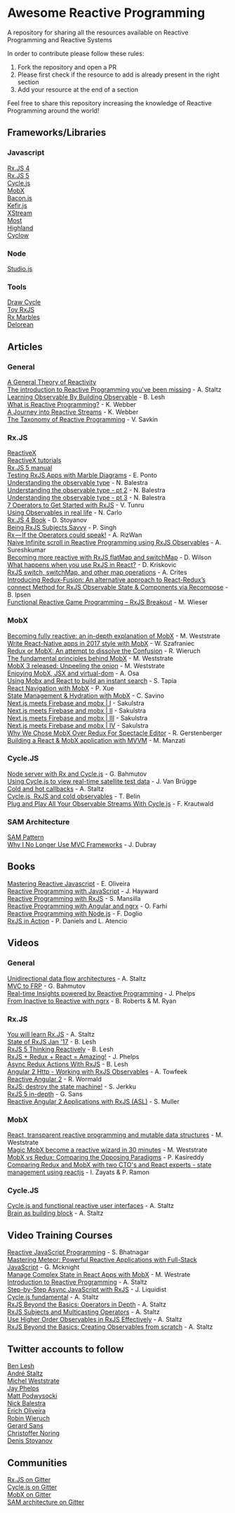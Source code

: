 # Awesome Reactive Programming
A repository for sharing all the resources available on Reactive Programming and Reactive Systems

In order to contribute please follow these rules:
1. Fork the repository and open a PR
2. Please first check if the resource to add is already present in the right section
3. Add your resource at the end of a section

Feel free to share this repository increasing the knowledge of Reactive Programming around the world!   

## Frameworks/Libraries    
### Javascript
[Rx.JS 4](https://github.com/Reactive-Extensions/RxJS)    
[Rx.JS 5](https://github.com/ReactiveX/rxjs)     
[Cycle.js](https://cycle.js.org/)     
[MobX](https://mobx.js.org/)       
[Bacon.js](https://baconjs.github.io/)    
[Kefir.js](https://rpominov.github.io/kefir/)    
[XStream](http://staltz.com/xstream/)    
[Most](https://github.com/cujojs/most)    
[Highland](http://highlandjs.org/)    
[Cyclow](http://cyclow.js.org/)     

### Node
[Studio.js](https://github.com/ericholiveira/studio)     

### Tools
[Draw Cycle](https://github.com/bahmutov/draw-cycle)    
[Toy RxJS](https://github.com/staltz/toy-rx)    
[Rx Marbles](http://rxmarbles.com)     
[Delorean](https://github.com/BrascoJS/delorean)     

## Articles

### General
[A General Theory of Reactivity](https://github.com/kriskowal/gtor)    
[The introduction to Reactive Programming you've been missing](https://gist.github.com/staltz/868e7e9bc2a7b8c1f754) - A. Staltz    
[Learning Observable By Building Observable](https://medium.com/@benlesh/learning-observable-by-building-observable-d5da57405d87) - B. Lesh   
[What is Reactive Programming?](https://blog.redelastic.com/what-is-reactive-programming-bc9fa7f4a7fc) - K. Webber  
[A Journey into Reactive Streams](https://blog.redelastic.com/a-journey-into-reactive-streams-5ee2a9cd7e29https://blog.redelastic.com/a-journey-into-reactive-streams-5ee2a9cd7e29) - K. Webber  
[The Taxonomy of Reactive Programming](https://vsavkin.com/the-taxonomy-of-reactive-programming-d40e2e23dee4?gi=f336f111dfa0) - V. Savkin     

### Rx.JS
[ReactiveX](http://reactivex.io/)    
[ReactiveX tutorials](http://reactivex.io/tutorials.html)    
[Rx.JS 5 manual](http://reactivex.io/rxjs/manual/)    
[Testing RxJS Apps with Marble Diagrams](https://www.ericponto.com/blog/2017/01/08/rxjs-marble-diagram-tests-with-qunit/) - E. Ponto    
[Understanding the observable type](http://nick.balestra.ch/2016/Understanding-the-observable-type/) - N. Balestra   
[Understanding the observable type - pt 2](http://nick.balestra.ch/2016/creating-observables/) - N. Balestra   
[Understanding the observable type - pt 3](http://nick.balestra.ch/2016/composing-observables/) - N. Balestra   
[7 Operators to Get Started with RxJS](https://www.infoq.com/articles/rxjs-get-started-operators) - V. Tunru     
[Using Observables in real life](https://hackernoon.com/using-observables-to-make-our-app-work-with-barcode-scanners-e8a673fba625) - N. Carlo    
[Rx.JS 4 Book](https://xgrommx.github.io/rx-book/index.html) - D. Stoyanov     
[Being RxJS Subjects Savvy](https://medium.com/front-end-hacking/being-rxjs-subjects-savvy-4aec5c8da99e) - P. Singh     
[Rx — If the Operators could speak!](https://medium.freecodecamp.com/rx-if-the-operators-could-speak-58567c4618f1) - A. RizWan     
[Naive Infinite scroll in Reactive Programming using RxJS Observables](https://hackernoon.com/naive-infinite-scroll-in-reactive-programming-using-rxjs-observables-4a605d3146e8) - A. Sureshkumar  
[Becoming more reactive with RxJS flatMap and switchMap](https://medium.com/@w.dave.w/becoming-more-reactive-with-rxjs-flatmap-and-switchmap-ccd3fb7b67fa) - D. Wilson  
[What happens when you use RxJS in React?](https://hackernoon.com/what-happens-when-you-use-rxjs-in-react-11ae5163fc0a) - D. Kriskovic     
[RxJS switch, switchMap, and other map operations](https://medium.com/@ExplosionPills/rxjs-switch-switchmap-and-other-map-operations-e8ccdfb7e5a9) - A. Crites     
[Introducing Redux-Fusion: An alternative approach to React-Redux’s connect Method for RxJS Observable State & Components via Recompose](https://medium.com/@benipsen/introducing-redux-fusion-an-alternative-approach-to-react-reduxs-connect-method-for-rxjs-44248895b47d) - B. Ipsen     
[Functional Reactive Game Programming – RxJS Breakout](https://manu.ninja/functional-reactive-game-programming-rxjs-breakout) - M. Wieser      


### MobX
[Becoming fully reactive: an in-depth explanation of MobX](https://medium.com/@mweststrate/becoming-fully-reactive-an-in-depth-explanation-of-mobservable-55995262a254) - M. Weststrate    
[Write React-Native apps in 2017 style with MobX](https://blog.callstack.io/write-react-native-apps-in-2017-style-with-mobx-e2dffc209fcb) - W. Szafraniec  
[Redux or MobX: An attempt to dissolve the Confusion](https://www.robinwieruch.de/redux-mobx-confusion/?utm_content=buffer8e86e&utm_medium=social&utm_source=twitter.com&utm_campaign=buffer) - R. Wieruch     
[The fundamental principles behind MobX](https://hackernoon.com/the-fundamental-principles-behind-mobx-7a725f71f3e8) - M. Weststrate        
[MobX 3 released: Unpeeling the onion](https://medium.com/@mweststrate/mobx-3-released-unpeeling-the-onion-ca877382f443) - M. Weststrate  
[Enjoying MobX, JSX and virtual-dom](https://medium.com/@botverse/enjoying-mobx-jsx-and-virtual-dom-621dcc2a2bd5) - A. Osa  
[Using Mobx and React to build an instant search](https://sergiotapia.me/using-mobx-and-react-to-build-an-instant-search-3eae1dd20cbd) - S. Tapia     
[React Navigation with MobX](https://medium.com/@pxue/react-navigation-with-mobx-2064fcdaa25b) - P. Xue     
[State Management & Hydration with MobX](https://medium.com/@foxhound87/state-management-hydration-with-mobx-we-must-react-ep-05-1922a72453c6) - C. Savino    
[Next.js meets Firebase and mobx | I](https://blog.mvp-space.com/next-js-meets-firebase-and-mobx-b3ae90d5b879) - Sakulstra     
[Next.js meets Firebase and mobx | II](https://blog.mvp-space.com/next-js-meets-firebase-and-mobx-ii-f89a6bbe7521) - Sakulstra     
[Next.js meets Firebase and mobx | III](https://blog.mvp-space.com/next-js-meets-firebase-and-mobx-iii-1da7cefa9d25) - Sakulstra     
[Next.js meets Firebase and mobx | IV](https://blog.mvp-space.com/next-js-meets-firebase-and-mobx-iv-903b3022d0b4) - Sakulstra       
[Why We Chose MobX Over Redux For Spectacle Editor](https://formidable.com/blog/2016/06/02/why-we-chose-mobx-over-redux-for-spectacle-editor/) - R. Gerstenberger      
[Building a React & MobX application with MVVM](https://medium.com/react-weekly/building-a-react-mobx-application-with-mvvm-ec0b3e3c8786) - M. Manzati      

### Cycle.JS
[Node server with Rx and Cycle.js](https://glebbahmutov.com/blog/node-server-with-rx-and-cycle/) - G. Bahmutov    
[Using Cycle.js to view real-time satellite test data](http://futurice.com/blog/using-cycle-dot-js-to-view-real-time-satellite-test-data) - J. Van Brügge    
[Cold and hot callbacks](http://staltz.com/cold-and-hot-callbacks.html) - A. Staltz     
[Cycle.js, RxJS and cold observables](http://blog.thomasbelin.fr/p/cyclejs-rx-newbie-trap/) - T. Belin  
[Plug and Play All Your Observable Streams With Cycle.js](https://medium.com/@fkrautwald/plug-and-play-all-your-observable-streams-with-cycle-js-e543fc287872) - F. Krautwald

### SAM Architecture
[SAM Pattern](http://sam.js.org/)    
[Why I No Longer Use MVC Frameworks](https://www.infoq.com/articles/no-more-mvc-frameworks) - J. Dubray   


## Books     
[Mastering Reactive Javascript](https://www.packtpub.com/web-development/mastering-reactive-javascript) - E. Oliveira     
[Reactive Programming with JavaScript](https://www.packtpub.com/application-development/reactive-programming-javascript) - J. Hayward     
[Reactive Programming with RxJS](https://pragprog.com/book/smreactjs/reactive-programming-with-rxjs) - S. Mansilla    
[Reactive Programming with Angular and ngrx](http://www.apress.com/gb/book/9781484226193) - O. Farhi   
[Reactive Programming with Node.js](http://www.apress.com/gb/book/9781484221518) - F. Doglio    
[RxJS in Action](https://www.manning.com/books/rxjs-in-action) - P. Daniels and L. Atencio


## Videos
### General
[Unidirectional data flow architectures](https://www.youtube.com/watch?v=1c6XiQsnh_U&t=1s) - A. Staltz    
[MVC to FRP](https://www.youtube.com/watch?v=-PCq4pXaDZw) - G. Bahmutov   
[Real-time Insights powered by Reactive Programming](https://www.youtube.com/watch?v=uODxUJ5Jwis) - J. Phelps    
[From Inactive to Reactive with ngrx](https://www.youtube.com/watch?v=cyaAhXHhxgk) - B. Roberts & M. Ryan     

### Rx.JS
[You will learn Rx.JS](https://www.youtube.com/watch?v=uQ1zhJHclvs) - A. Staltz   
[State of RxJS Jan '17](https://www.youtube.com/watch?v=7DE37wK0d9I) - B. Lesh    
[RxJS 5 Thinking Reactively](https://www.youtube.com/watch?v=3LKMwkuK0ZE) - B. Lesh    
[RxJS + Redux + React = Amazing!](https://www.youtube.com/watch?v=AslncyG8whg) - J. Phelps    
[Async Redux Actions With RxJS](https://www.youtube.com/watch?v=sF5-V-Szo0c) - B. Lesh   
[Angular 2 Http - Working with RxJS Observables](https://www.youtube.com/watch?v=BzmuEhBc3yk) - A. Towfeek  
[Reactive Angular 2](https://www.oreilly.com/learning/reactive-angular-2?utm_source=oreilly&utm_medium=newsite&utm_campaign=web-trends-on-our-radar-in-2017) - R. Wormald    
[RxJS: destroy the state machine!](https://www.youtube.com/watch?v=1abiJ9VBsDc) - S. Jerkku    
[RxJS 5 in-depth](https://www.youtube.com/watch?v=KTlay8cZdAk) - G. Sans    
[Reactive Angular 2 Applications with RxJS (ASL)](https://www.youtube.com/watch?v=YiDrd1GLpxc) - S. Muller   

### MobX
[React, transparent reactive programming and mutable data structures](https://youtu.be/FEwLwiizlk0) - M. Weststrate    
[Magic MobX become a reactive wizard in 30 minutes](https://www.youtube.com/watch?v=TfxfRkNCnmk) - M. Weststrate    
[MobX vs Redux: Comparing the Opposing Paradigms](https://www.youtube.com/watch?v=76FRrbY18Bs) - P. Kasireddy     
[Comparing Redux and MobX with two CTO's and React experts - state management using reactjs](https://www.youtube.com/watch?v=ZGVwMkrL2n0) - I. Zayats & P. Ramon         

### Cycle.JS
[Cycle.js and functional reactive user interfaces](https://www.youtube.com/watch?v=uNZnftSksYg) - A. Staltz    
[Brain as building block](https://www.youtube.com/watch?v=1ToJ7cxb1R8) - A. Staltz   

## Video Training Courses    
[Reactive JavaScript Programming](https://www.packtpub.com/application-development/reactive-javascript-programming-video) - S. Bhatnagar     
[Mastering Meteor: Powerful Reactive Applications with Full-Stack JavaScript](https://www.packtpub.com/web-development/mastering-meteor-powerful-reactive-applications-full-stack-javascript-video) - G. Mcknight     
[Manage Complex State in React Apps with MobX](https://egghead.io/courses/manage-complex-state-in-react-apps-with-mobx) - M. Westrate    
[Introduction to Reactive Programming](https://egghead.io/courses/introduction-to-reactive-programming) - A. Staltz    
[Step-by-Step Async JavaScript with RxJS](https://egghead.io/courses/step-by-step-async-javascript-with-rxjs) - J. Liquidist    
[Cycle.js fundamental](https://egghead.io/courses/cycle-js-fundamentals) - A. Staltz   
[RxJS Beyond the Basics: Operators in Depth](https://egghead.io/courses/rxjs-beyond-the-basics-operators-in-depth) - A. Staltz    
[RxJS Subjects and Multicasting Operators](https://egghead.io/courses/rxjs-subjects-and-multicasting-operators) - A. Staltz    
[Use Higher Order Observables in RxJS Effectively](https://egghead.io/courses/use-higher-order-observables-in-rxjs-effectively) - A. Staltz    
[RxJS Beyond the Basics: Creating Observables from scratch](https://egghead.io/courses/rxjs-beyond-the-basics-creating-observables-from-scratch) - A. Staltz    


## Twitter accounts to follow
[Ben Lesh](https://twitter.com/BenLesh)   
[André Staltz](https://twitter.com/andrestaltz)    
[Michel Weststrate](https://twitter.com/mweststrate)  
[Jay Phelps](https://twitter.com/_jayphelps)      
[Matt Podwysocki](https://twitter.com/mattpodwysocki)     
[Nick Balestra](https://twitter.com/nickbalestra)   
[Erich Oliveira](https://twitter.com/Oliveira_Erich)    
[Robin Wieruch](https://twitter.com/rwieruch)     
[Gerard Sans](https://twitter.com/gerardsans)    
[Christoffer Noring](https://twitter.com/chris_noring)    
[Denis Stoyanov](https://twitter.com/xgrommx)    

## Communities  
[Rx.JS on Gitter](https://gitter.im/Reactive-Extensions/RxJS?utm_source=share-link&utm_medium=link&utm_campaign=share-link)   
[Cycle.js on Gitter](https://gitter.im/cyclejs/cyclejs?utm_source=share-link&utm_medium=link&utm_campaign=share-link)     
[MobX on Gitter](https://gitter.im/mobxjs/mobx?utm_source=share-link&utm_medium=link&utm_campaign=share-link)    
[SAM architecture on Gitter](https://gitter.im/jdubray/sam-architecture?utm_source=share-link&utm_medium=link&utm_campaign=share-link)    
